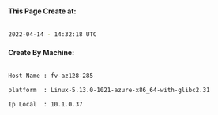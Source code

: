 
   
#### This Page Create at:

```bash

2022-04-14 - 14:32:18 UTC

```

#### Create By Machine:

```bash

Host Name : fv-az128-285

platform  : Linux-5.13.0-1021-azure-x86_64-with-glibc2.31

Ip Local  : 10.1.0.37

```

